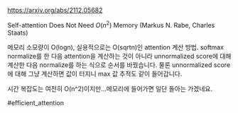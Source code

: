 https://arxiv.org/abs/2112.05682

Self-attention Does Not Need $O(n^2)$ Memory (Markus N. Rabe, Charles Staats)

메모리 소모량이 O(logn), 실용적으로는 O(sqrtn)인 attention 계산 방법. softmax normalize를 한 다음 attention을 계산하는 것이 아니라 unnormalized score에 대해 계산한 다음 normalize를 하는 식으로 순서를 바꿨습니다. 물론 unnormalized score에 대해 그냥 계산하면 값이 터지니 max 값 추적도 같이 들어갑니다.

시간 복잡도는 여전히 O(n^2)이지만...메모리에 들어가면 일단 돌아는 가겠네요.

#efficient_attention 